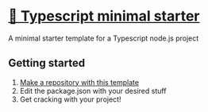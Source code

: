 # [📔 Typescript minimal starter](https://github.com/adi221/typescript-minimal-starter)

A minimal starter template for a Typescript node.js project

## Getting started

1. [Make a repository with this template](https://github.com/adi221/typescript-minimal-starter/generate)
2. Edit the package.json with your desired stuff
3. Get cracking with your project!

